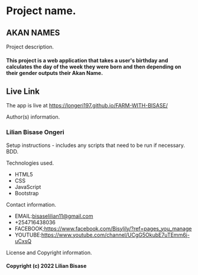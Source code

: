 # Project name.
## AKAN NAMES

Project description.
#### This project is a web application that takes a user's birthday and calculates the day of the week they were born and then depending on their gender outputs their Akan Name.
## Live Link

The app is live at  https://longeri197.github.io/FARM-WITH-BISASE/

Author(s) information.
### Lilian Bisase Ongeri
Setup instructions - includes any scripts that need to be run if necessary.
BDD.

Technologies used.
* HTML5
* CSS
* JavaScript
* Bootstrap

Contact information.

* EMAIL:bisaselilian11@gmail.com
* +254716438036
* FACEBOOK;https://www.facebook.com/Bisylily/?ref=pages_you_manage
* YOUTUBE:https://www.youtube.com/channel/UCgG5OkubE7uTEmm6j-uCxsQ

License and Copyright information.
#### Copyright (c) 2022 Lilian Bisase
